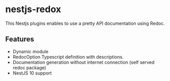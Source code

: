 # nestjs-redox

This Nestjs plugins enables to use a pretty API documentation using Redoc.

## Features

- Dynamic module
- RedocOption Typescript definition with descriptions.
- Documentation generation without internet connection (self served redoc package)
- NestJS 10 support
